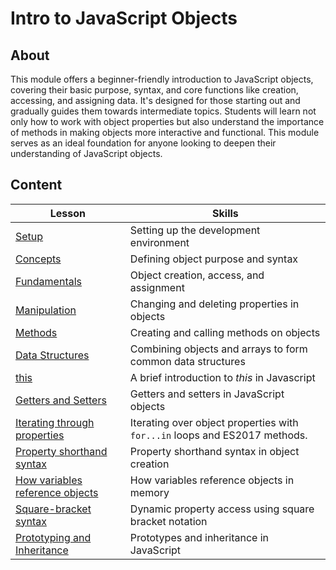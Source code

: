 <h1>
  <span class="prefix"></span>
  <span class="headline">Intro to JavaScript Objects</span>
</h1>

## About

This module offers a beginner-friendly introduction to JavaScript objects, covering their basic purpose, syntax, and core functions like creation, accessing, and assigning data. It's designed for those starting out and gradually guides them towards intermediate topics. Students will learn not only how to work with object properties but also understand the importance of methods in making objects more interactive and functional. This module serves as an ideal foundation for anyone looking to deepen their understanding of JavaScript objects.

## Content

| Lesson                                                                         | Skills                                                                     |
| ------------------------------------------------------------------------------ | -------------------------------------------------------------------------- |
| [Setup](./setup/README.md)                                                     | Setting up the development environment                                     |
| [Concepts](./concepts/README.md)                                               | Defining object purpose and syntax                                         |
| [Fundamentals](./fundamentals/README.md)                                       | Object creation, access, and assignment                                    |
| [Manipulation](./manipulation/README.md)                                       | Changing and deleting properties in objects                                |
| [Methods](./methods/README.md)                                                 | Creating and calling methods on objects                                    |
| [Data Structures](./data-structures/README.md)                                 | Combining objects and arrays to form common data structures                |
| [this](./this/README.md)                                                       | A brief introduction to _this_ in Javascript                               |
| [Getters and Setters](./getters-and-setters/README.md)                         | Getters and setters in JavaScript objects                                  |
| [Iterating through properties](./iterating-through-properties/README.md)       | Iterating over object properties with `for...in` loops and ES2017 methods. |
| [Property shorthand syntax](./property-shorthand-syntax/README.md)             | Property shorthand syntax in object creation                               |
| [How variables reference objects](./how-variables-reference-objects/README.md) | How variables reference objects in memory                                  |
| [Square-bracket syntax](./square-bracket-notation/README.md)                   | Dynamic property access using square bracket notation                      |
| [Prototyping and Inheritance](./prototyping-and-inheritance/README.md)         | Prototypes and inheritance in JavaScript                                   |
